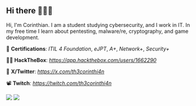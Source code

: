 ## Hi there 🕵🏻‍♂️
Hi, I'm Corinthian. I am a student studying cybersecurity, and I work in IT. In my free time I learn about pentesting, malware/re, cryptography, and game development.

🍻 **Certifications**: *ITIL 4 Foundation*, *eJPT*, *A+*, *Network+*, *Security+*

🧙‍♂️ **HackTheBox**: *https://app.hackthebox.com/users/1662290*

🧢 **X/Twitter**: *https://x.com/th3corinthi4n*

📽 **Twitch**: *https://twitch.com/th3corinthi4n*

<a>
  <img align="center" src="https://github-readme-stats.vercel.app/api?username=th3corinthian&show_icons=true&theme=dark" />
</a>
<a>
  <img align="center" src="https://github-readme-stats.vercel.app/api/top-langs/?username=th3corinthian&layout=compact&show_icons=true&theme=dark" />
</a>
